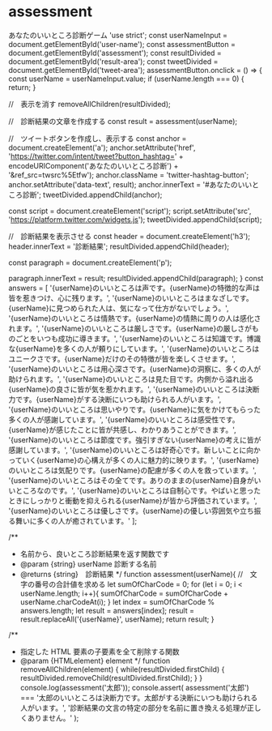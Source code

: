 # assessment
あなたのいいところ診断ゲーム
'use strict';
const userNameInput = document.getElementById('user-name');
const assessmentButton = document.getElementById('assessment');
const resultDivided = document.getElementById('result-area');
const tweetDivided = document.getElementById('tweet-area');
assessmentButton.onclick =  () => {
  const userName = userNameInput.value;
  if (userName.length === 0) {
    return;
  }

//　表示を消す
removeAllChildren(resultDivided);

//　診断結果の文章を作成する
const result = assessment(userName);


//　ツイートボタンを作成し、表示する
const anchor = document.createElement('a');
anchor.setAttribute('href', 'https://twitter.com/intent/tweet?button_hashtag=' + encodeURIComponent('あなたのいいところ診断') + '&ref_src=twsrc%5Etfw'); 
anchor.className = 'twitter-hashtag-button';
anchor.setAttribute('data-text', result);
anchor.innerText = '#あなたのいいところ診断';
tweetDivided.appendChild(anchor);

const script = document.createElement('script');
script.setAttribute('src', 'https://platform.twitter.com/widgets.js');
tweetDivided.appendChild(script);

//　診断結果を表示させる
const header = document.createElement('h3');
header.innerText = '診断結果';
resultDivided.appendChild(header);

const paragraph = document.createElement('p');

paragraph.innerText = result;
resultDivided.appendChild(paragraph);
  }
  const answers = [
 '{userName}のいいところは声です。{userName}の特徴的な声は皆を惹きつけ、心に残ります。',
'{userName}のいいところはまなざしです。{userName}に見つめられた人は、気になって仕方がないでしょう。',
'{userName}のいいところは情熱です。{userName}の情熱に周りの人は感化されます。',
'{userName}のいいところは厳しさです。{userName}の厳しさがものごとをいつも成功に導きます。',
'{userName}のいいところは知識です。博識な{userName}を多くの人が頼りにしています。',
'{userName}のいいところはユニークさです。{userName}だけのその特徴が皆を楽しくさせます。',
'{userName}のいいところは用心深さです。{userName}の洞察に、多くの人が助けられます。',
'{userName}のいいところは見た目です。内側から溢れ出る{userName}の良さに皆が気を惹かれます。',
'{userName}のいいところは決断力です。{userName}がする決断にいつも助けられる人がいます。',
'{userName}のいいところは思いやりです。{userName}に気をかけてもらった多くの人が感謝しています。',
'{userName}のいいところは感受性です。{userName}が感じたことに皆が共感し、わかりあうことができます。',
'{userName}のいいところは節度です。強引すぎない{userName}の考えに皆が感謝しています。',
'{userName}のいいところは好奇心です。新しいことに向かっていく{userName}の心構えが多くの人に魅力的に映ります。',
'{userName}のいいところは気配りです。{userName}の配慮が多くの人を救っています。',
'{userName}のいいところはその全てです。ありのままの{userName}自身がいいところなのです。',
'{userName}のいいところは自制心です。やばいと思ったときにしっかりと衝動を抑えられる{userName}が皆から評価されています。',
'{userName}のいいところは優しさです。{userName}の優しい雰囲気や立ち振る舞いに多くの人が癒されています。'
];


/**
 * 名前から、良いところ診断結果を返す関数です
 * @param {string} userName 診断する名前
 * @returns {string}　診断結果
 */
function assessment(userName){
    //　文字の番号の合計値を求める
    let sumOfCharCode = 0;
    for (let i = 0; i < userName.length; i++){
        sumOfCharCode = sumOfCharCode + userName.charCodeAt(i);
    }
    let index = sumOfCharCode % answers.length;
    let result = answers[index];
    result = result.replaceAll('{userName}', userName);
    return result;
}
 
/**
 * 指定した HTML 要素の子要素を全て削除する関数
 * @param {HTMLelement} element 
 */
function removeAllChildren(element) {
  while(resultDivided.firstChild) {
    resultDivided.removeChild(resultDivided.firstChild);
  }
}
console.log(assessment('太郎'));
console.assert(
    assessment('太郎') ===
      '太郎のいいところは決断力です。太郎がする決断にいつも助けられる人がいます。',
    '診断結果の文言の特定の部分を名前に置き換える処理が正しくありません。'
  );
